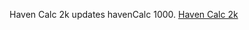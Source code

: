 Haven Calc 2k updates havenCalc 1000.
<a href="http://jprudolph03.github.io/havenCalc2k">Haven Calc 2k</a>
